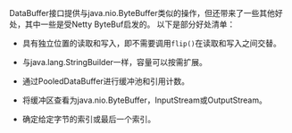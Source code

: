 DataBuffer接口提供与java.nio.ByteBuffer类似的操作，但还带来了一些其他好处，其中一些是受Netty ByteBuf启发的。 以下是部分好处清单：

- 具有独立位置的读取和写入，即不需要调用`flip()`在读取和写入之间交替。

- 与java.lang.StringBuilder一样，容量可以按需扩展。

- 通过PooledDataBuffer进行缓冲池和引用计数。

- 将缓冲区查看为java.nio.ByteBuffer，InputStream或OutputStream。

- 确定给定字节的索引或最后一个索引。
